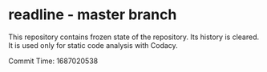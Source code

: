 # readline - master branch

This repository contains frozen state of the repository.
Its history is cleared. It is used only for static code
analysis with Codacy.

Commit Time: 1687020538